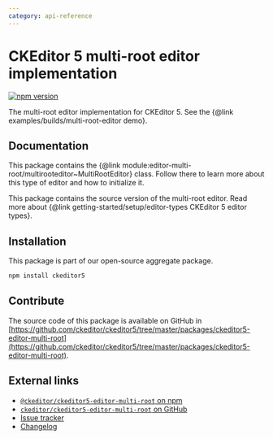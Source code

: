 ```yaml
---
category: api-reference
---
```


# CKEditor&nbsp;5 multi-root editor implementation

[![npm version](https://badge.fury.io/js/%40ckeditor%2Fckeditor5-editor-multi-root.svg)](https://www.npmjs.com/package/@ckeditor/ckeditor5-editor-multi-root)

The multi-root editor implementation for CKEditor&nbsp;5. See the {@link examples/builds/multi-root-editor demo}.

## Documentation

This package contains the {@link module:editor-multi-root/multirooteditor~MultiRootEditor} class. Follow there to learn more about this type of editor and how to initialize it.

This package contains the source version of the multi-root editor. Read more about {@link getting-started/setup/editor-types CKEditor&nbsp;5 editor types}.

## Installation

This package is part of our open-source aggregate package.

```bash
npm install ckeditor5
```

## Contribute

The source code of this package is available on GitHub in [https://github.com/ckeditor/ckeditor5/tree/master/packages/ckeditor5-editor-multi-root](https://github.com/ckeditor/ckeditor5/tree/master/packages/ckeditor5-editor-multi-root).

## External links

* [`@ckeditor/ckeditor5-editor-multi-root` on npm](https://www.npmjs.com/package/@ckeditor/ckeditor5-editor-multi-root)
* [`ckeditor/ckeditor5-editor-multi-root` on GitHub](https://github.com/ckeditor/ckeditor5/tree/master/packages/ckeditor5-editor-multi-root)
* [Issue tracker](https://github.com/ckeditor/ckeditor5/issues)
* [Changelog](https://github.com/ckeditor/ckeditor5/blob/master/CHANGELOG.md)
